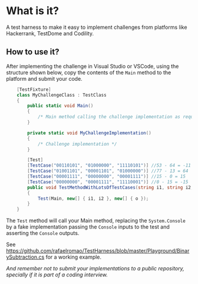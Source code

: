 # What is it?

A test harness to make it easy to implement  challenges from platforms like Hackerrank, TestDome and Codility.

## How to use it?

After implementing the challenge in Visual Studio or VSCode, using the structure shown below, copy the contents of the `Main` method to the platform and submit your code.

```C#
    [TestFixture]
    class MyChallengeClass : TestClass
    {
        public static void Main()
        {
            /* Main method calling the challenge implementation as requested by the challenge platform*/
        }

        private static void MyChallengeImplementation()
        {
            /* Challenge implementation */
        }

        [Test]
        [TestCase("00110101", "01000000", "11110101")] //53 - 64 = -11
        [TestCase("01001101", "00001101", "01000000")] //77 - 13 = 64
        [TestCase("00001111", "00000000", "00001111")] //15 - 0 = 15
        [TestCase("00000000", "00001111", "11110001")] //0 - 15 = -15
        public void TestMethodWithLotsOfTestCases(string i1, string i2, string o)
        {
            Test(Main, new[] { i1, i2 }, new[] { o });
        }
    }

```

The `Test` method will call your Main method, replacing the `System.Console` by a fake implementation passing the `Console` inputs to the test and asserting the `Console` outputs.

See https://github.com/rafaelromao/TestHarness/blob/master/Playground/BinarySubtraction.cs for a working example.

*And remember not to submit your implementations to a public repository, specially if it is part of a coding interview.*
